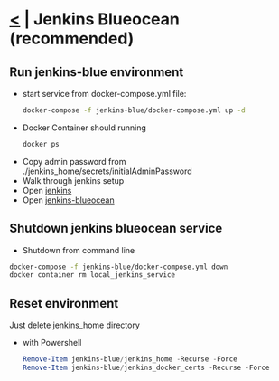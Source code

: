 # [<](../README.md) | Jenkins Blueocean (recommended)
## Run jenkins-blue environment
- start service from docker-compose.yml file:
  ```Bash
  docker-compose -f jenkins-blue/docker-compose.yml up -d
  ```
- Docker Container should running
  ```Bash
  docker ps
  ```
- Copy admin password from ./jenkins_home/secrets/initialAdminPassword
- Walk through jenkins setup
- Open [jenkins](http://localhost:8090)
- Open [jenkins-blueocean](http://localhost:8090/blue)

## Shutdown jenkins blueocean service
- Shutdown from command line
```Bash
docker-compose -f jenkins-blue/docker-compose.yml down
docker container rm local_jenkins_service
```

## Reset environment
Just delete jenkins_home directory
- with Powershell
  ```Powershell
  Remove-Item jenkins-blue/jenkins_home -Recurse -Force
  Remove-Item jenkins-blue/jenkins_docker_certs -Recurse -Force
  ```